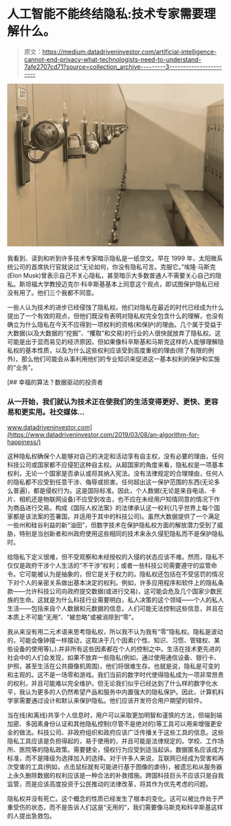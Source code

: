 # 人工智能不能终结隐私:技术专家需要理解什么。

> 原文：<https://medium.datadriveninvestor.com/artificial-intelligence-cannot-end-privacy-what-technologists-need-to-understand-7afe2707cd71?source=collection_archive---------3----------------------->

![](img/13e3a15dacc9761925dd03da2187acc6.png)

我看到、读到和听到许多技术专家暗示隐私是一纸空文。早在 1999 年，太阳微系统公司的首席执行官就说过“无论如何，你没有隐私可言。克服它。”埃隆·马斯克(Elon Musk)曾表示自己不关心隐私，甚至暗示大多数普通人不需要关心自己的隐私。斯坦福大学教授迈克尔·科辛斯基基本上同意这个观点，即试图保护隐私已经没有用了。他们三个我都不同意。

一些人认为技术的进步已经侵蚀了隐私权。他们对隐私在最近的时代已经成为什么提出了一个有效的观点，但他们既没有表明对隐私权完全包含什么的理解，也没有确立为什么隐私在今天不应得到一项权利的资格(和保护)的理由。几个属于受益于大数据(以及大数据的“挖掘”、“攫取”和交易)的行业的人很快就放弃了隐私权。这可能是出于显而易见的经济原因，但如果像科辛斯基和马斯克这样的人能够理解隐私权的基本性质，以及为什么这些权利应该受到高度重视的理由(除了有限的例外)，那么他们可能会从事利用他们的专业知识来促进这一基本权利的保护和实施的“业务”。

[](https://www.datadriveninvestor.com/2019/03/08/an-algorithm-for-happiness/) [## 幸福的算法？数据驱动的投资者

### 从一开始，我们就认为技术正在使我们的生活变得更好、更快、更容易和更实用。社交媒体…

www.datadriveninvestor.com](https://www.datadriveninvestor.com/2019/03/08/an-algorithm-for-happiness/) 

这种隐私权确保个人能够对自己的决定和活动享有自主权，没有必要的理由，任何科技公司或国家都不应侵犯这种自主权。从超国家的角度来看，隐私权是一项基本权利，无论一个国家是否承认或将其纳入宪法。没有法律规定的合理理由，任何人的隐私都不应受到任意干涉、侮辱或损害。任何超出这一保护范围的东西(无论多么普遍)，都是侵权行为。这是国际标准。因此，个人数据(无论是来自电话、卡片、相机还是物联网设备)不应受到攻击，也不应在未经用户知情同意的情况下作为商品进行交易。构成《国际人权法案》的法律承认这一权利(几乎世界上每个国家都是该法案的签署国，并适用于其中的科技公司)。虽然大数据提供了一个满足一些州和硅谷利益的新“油田”，但数字技术在保护隐私权方面的解放潜力受到了威胁，特别是当创新者和州政府使用这些相同的技术来永久侵犯隐私而不是保护隐私时。

给隐私下定义很难，但不受观察和未经授权的入侵的状态应该不难。然而，隐私不仅仅是政府干涉个人生活的“不干涉”权利；或者一些科技公司需要遵守的监管命令。它可能被认为是抽象的，但它是关于权力的。隐私权还包括在不受惩罚的情况下对个人的亲密关系做出基本决定的权利。例如，许多应用程序和软件上的隐私条款——允许科技公司向政府提交数据(或进行交易)，这可能会危及几个国家少数民族的生命。这就是为什么科技行业需要明白，私人决策的这个领域——个人的私人生活——包括来自个人数据和元数据的信息，人们可能无法控制这些信息，并且在本质上不可能“无用”、“被忽略”或被消除到“零”。

我从来没有用二元术语来思考隐私权，所以我不认为我有“零”隐私权。隐私是波动的，可能会像钟摆一样摆动，这取决于几个因素(个性、知识、习惯、管辖权、某些设备的使用等)。).并非所有这些因素都在个人的控制之中。生活在技术更先进的社会中的人们会发现，如果不放弃一些隐私(例如，通过使用通信设备、银行卡、护照，甚至生活在公共摄像机周围)，他们将很难生存。也就是说，隐私是可变的和主观的。这不是一场零和游戏。我们当前的数字时代使得隐私成为一项非常昂贵的权利，并且可能难以完全维护。但无论我们似乎已经达到了什么样的数字化水平，我认为更多的人仍然希望产品和服务中内置强大的隐私保护。因此，计算机科学家需要通过设计和默认来保护隐私。他们应该开发符合用户期望的软件。

当在线(和离线)共享个人信息时，用户可以采取更加明智和谨慎的方法，但端到端加密、多因素身份认证和其他隐私控制(尽管不是绝对的)等工具可以用来增强更安全的做法。科技公司、非政府组织和政府应该广泛传播关于这些工具的信息。这些隐私工具应该是负担得起的，易于使用的，并且可能是法律规定的。学校、工作场所、医院等的隐私政策。需要健全，侵权行为应受到适当起诉。数据匿名应该成为标准，而不是降级为选择加入的选择。对于许多人来说，互联网已经成为受害和再次受害的工具(例如，点击鼠标就有可能进行基于图像的虐待)，被遗忘和从服务器上永久删除数据的权利应该是一种合法的补救措施。跨国科技巨头不应该只是自我监管，而是应该高度投资于公民推动的法律改革，将其作为优先考虑的问题。

隐私权并没有死亡。这个概念的性质已经发生了根本的变化。这可以被比作处于严重受伤的状态，而不是告诉人们这是“无用的”，我们需要像马斯克和科辛斯基这样的人提出急救包。